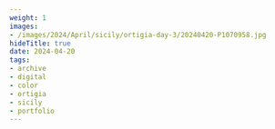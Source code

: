 ```yaml
---
weight: 1
images:
- /images/2024/April/sicily/ortigia-day-3/20240420-P1070958.jpg
hideTitle: true
date: 2024-04-20
tags:
- archive
- digital
- color
- ortigia
- sicily
- portfolio
---
```


